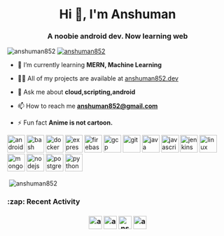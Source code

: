<h1 align="center">Hi 👋, I'm Anshuman</h1>
<h3 align="center">A noobie android dev. Now learning web</h3>

<p align="left"> <img src="https://komarev.com/ghpvc/?username=anshuman852" alt="anshuman852" /> <a href="https://twitter.com/intent/user?screen_name=anshuman852"><img src="https://img.shields.io/twitter/follow/anshuman852?style=social" alt="anshuman852"></a> </p> 

- 🌱 I’m currently learning **MERN, Machine Learning**

- 👨‍💻 All of my projects are available at [anshuman852.dev](anshuman852.dev)

- 💬 Ask me about **cloud,scripting,android**

- 📫 How to reach me **anshuman852@gmail.com**

- ⚡ Fun fact **Anime is not cartoon.**

<p align="left"><img src="https://devicons.github.io/devicon/devicon.git/icons/android/android-original-wordmark.svg" alt="android" width="40" height="40"/> <img src="https://www.vectorlogo.zone/logos/gnu_bash/gnu_bash-icon.svg" alt="bash" width="40" height="40"/> <img src="https://devicons.github.io/devicon/devicon.git/icons/docker/docker-original-wordmark.svg" alt="docker" width="40" height="40"/> <img src="https://devicons.github.io/devicon/devicon.git/icons/express/express-original-wordmark.svg" alt="express" width="40" height="40"/> <img src="https://www.vectorlogo.zone/logos/firebase/firebase-icon.svg" alt="firebase" width="40" height="40"/> <img src="https://www.vectorlogo.zone/logos/google_cloud/google_cloud-icon.svg" alt="gcp" width="40" height="40"/> <img src="https://www.vectorlogo.zone/logos/git-scm/git-scm-icon.svg" alt="git" width="40" height="40"/> <img src="https://devicons.github.io/devicon/devicon.git/icons/java/java-original-wordmark.svg" alt="java" width="40" height="40"/> <img src="https://devicons.github.io/devicon/devicon.git/icons/javascript/javascript-original.svg" alt="javascript" width="40" height="40"/> <img src="https://www.vectorlogo.zone/logos/jenkins/jenkins-icon.svg" alt="jenkins" width="40" height="40"/> <img src="https://devicons.github.io/devicon/devicon.git/icons/linux/linux-original.svg" alt="linux" width="40" height="40"/> <img src="https://devicons.github.io/devicon/devicon.git/icons/mongodb/mongodb-original-wordmark.svg" alt="mongodb" width="40" height="40"/> <img src="https://devicons.github.io/devicon/devicon.git/icons/nodejs/nodejs-original-wordmark.svg" alt="nodejs" width="40" height="40"/> <img src="https://devicons.github.io/devicon/devicon.git/icons/postgresql/postgresql-original-wordmark.svg" alt="postgresql" width="40" height="40"/> <img src="https://devicons.github.io/devicon/devicon.git/icons/python/python-original.svg" alt="python" width="40" height="40"/></p><p>&nbsp;<img align="center" src="https://github-readme-stats.vercel.app/api?username=anshuman852&show_icons=true" alt="anshuman852" /></p>
<h3> :zap: Recent Activity <h3>

<!--START_SECTION:activity-->

<!--END_SECTION:activity-->
<p align="center">
<a href="https://codepen.io/anshuman852" target="blank"><img align="center" src="https://cdn.jsdelivr.net/npm/simple-icons@3.0.1/icons/codepen.svg" alt="anshuman852" height="30" width="30" /></a>
<a href="https://twitter.com/anshuman852" target="blank"><img align="center" src="https://cdn.jsdelivr.net/npm/simple-icons@3.0.1/icons/twitter.svg" alt="anshuman852" height="30" width="30" /></a>
<a href="https://fb.com/nshuman852" target="blank"><img align="center" src="https://cdn.jsdelivr.net/npm/simple-icons@3.0.1/icons/facebook.svg" alt="nshuman852" height="30" width="30" /></a>
<a href="https://instagram.com/anshuman852" target="blank"><img align="center" src="https://cdn.jsdelivr.net/npm/simple-icons@3.0.1/icons/instagram.svg" alt="anshuman852" height="30" width="30" /></a>
</p>
